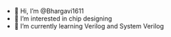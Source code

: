 - 👋 Hi, I’m @Bhargavi1611
- 👀 I’m interested in chip designing 
- 🌱 I’m currently learning Verilog and System Verilog


<!---
Bhargavi1611/Bhargavi1611 is a ✨ special ✨ repository because its `README.md` (this file) appears on your GitHub profile.
You can click the Preview link to take a look at your changes.
--->
